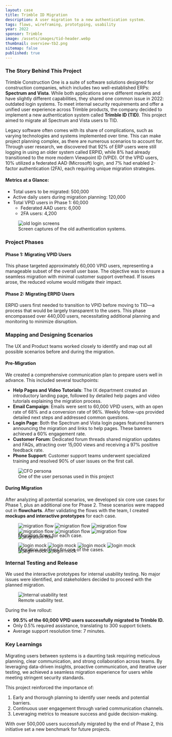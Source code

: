 ```yaml
---
layout: case
title: Trimble ID Migration
description: A user migration to a new authentication system.
tags: flows, wireframing, prototyping, usability
year: 2022
sponsor: Trimble
image: /assets/images/tid-header.webp
thumbnail: overview-tb2.png
sitemap: false
published: true
---
```


### The Story Behind This Project

Trimble Construction One is a suite of software solutions designed for construction companies, which includes two well-established ERPs: **Spectrum and Vista**. While both applications serve different markets and have slightly different capabilities, they shared one common issue in 2022: outdated login systems. To meet internal security requirements and offer a unified user experience across Trimble products, the company decided to implement a new authentication system called **Trimble ID (TID)**. This project aimed to migrate all Spectrum and Vista users to TID.

Legacy software often comes with its share of complications, such as varying technologies and systems implemented over time. This can make project planning complex, as there are numerous scenarios to account for. Through user research, we discovered that 92% of ERP users were still logging in using an older system called ERPID, while 8% had already transitioned to the more modern Viewpoint ID (VPID). Of the VPID users, 10% utilized a federated AAD (Microsoft) login, and 7% had enabled 2-factor authentication (2FA), each requiring unique migration strategies.

#### Metrics at a Glance:

- Total users to be migrated: 500,000
- Active daily users during migration planning: 120,000
- Total VPID users in Phase 1: 60,000
  - Federated AAD users: 6,000
  - 2FA users: 4,200

<figure><img src="/assets/images/tid-old_login.png" alt="old login screens"><figcaption>Screen captures of the old authentication systems.</figcaption></figure>

### Project Phases

#### Phase 1: Migrating VPID Users

This phase targeted approximately 60,000 VPID users, representing a manageable subset of the overall user base. The objective was to ensure a seamless migration with minimal customer support overhead. If issues arose, the reduced volume would mitigate their impact.

#### Phase 2: Migrating ERPID Users

ERPID users first needed to transition to VPID before moving to TID—a process that would be largely transparent to the users. This phase encompassed over 440,000 users, necessitating additional planning and monitoring to minimize disruption.

### Mapping and Designing Scenarios

The UX and Product teams worked closely to identify and map out all possible scenarios before and during the migration.

#### Pre-Migration

We created a comprehensive communication plan to prepare users well in advance. This included several touchpoints:

- **Help Pages and Video Tutorials**: The IX department created an introductory landing page, followed by detailed help pages and video tutorials explaining the migration process.
- **Email Campaign**: Emails were sent to 60,000 VPID users, with an open rate of 68% and a conversion rate of 96%. Weekly follow-ups provided detailed next steps and addressed common questions.
- **Login Page**: Both the Spectrum and Vista login pages featured banners announcing the migration and links to help pages. These banners achieved a 60% engagement rate.
- **Customer Forum**: Dedicated forum threads shared migration updates and FAQs, attracting over 15,000 views and receiving a 97% positive feedback rate.
- **Phone Support**: Customer support teams underwent specialized training and resolved 90% of user issues on the first call.

<figure><img src="/assets/images/tid-persona.png" alt="CFO persona"><figcaption>One of the user personas used in this project</figcaption></figure>

#### During Migration

After analyzing all potential scenarios, we developed six core use cases for Phase 1, plus an additional one for Phase 2. These scenarios were mapped out in **flowcharts**. After validating the flows with the team, I created **mockups and interactive prototypes** for each case.

<figure>
  <div class="carousel" data-flickity='{ "imagesLoaded": true, "percentPosition": false }'>
    <img src="/assets/images/tid-case1_2.png" alt="migration flow">
    <img src="/assets/images/tid-case3.png" alt="migration flow">
    <img src="/assets/images/tid-case4.png" alt="migration flow">
    <img src="/assets/images/tid-case4b.png" alt="migration flow">
    <img src="/assets/images/tid-case5.png" alt="migration flow">
    <img src="/assets/images/tid-case6.png" alt="migration flow">
    <img src="/assets/images/tid-case7.png" alt="migration flow">
  </div>
  <figcaption style="margin-top:-1.5em;">Migration flows for each case.</figcaption>
</figure>

<figure>
  <div class="carousel" data-flickity='{ "imagesLoaded": true, "percentPosition": false }'>
    <img src="/assets/images/tid-mock1.png" alt="login mock">
    <img src="/assets/images/tid-mock2.png" alt="login mock">
    <img src="/assets/images/tid-mock3.jpg" alt="login mock">
    <img src="/assets/images/tid-mock4.png" alt="login mock">
    <img src="/assets/images/tid-mock5.png" alt="login mock">
    <img src="/assets/images/tid-mock6.png" alt="login mock">
  </div>
  <figcaption style="margin-top:-1.5em;">Migration mockups for one of the cases.</figcaption>
</figure>

### Internal Testing and Release

We used the interactive prototypes for internal usability testing. No major issues were identified, and stakeholders decided to proceed with the planned migration.

<figure><img src="/assets/images/tid-usabilitytest.webp" alt="Internal usability test"><figcaption>
Remote usability test.</figcaption></figure>

During the live rollout:
- **99.5% of the 60,000 VPID users successfully migrated to Trimble ID.**
- Only 0.5% required assistance, translating to 300 support tickets.
- Average support resolution time: 7 minutes.

### Key Learnings

Migrating users between systems is a daunting task requiring meticulous planning, clear communication, and strong collaboration across teams. By leveraging data-driven insights, proactive communication, and iterative user testing, we achieved a seamless migration experience for users while meeting stringent security standards.

This project reinforced the importance of:

1. Early and thorough planning to identify user needs and potential barriers.
2. Continuous user engagement through varied communication channels.
3. Leveraging metrics to measure success and guide decision-making.

With over 500,000 users successfully migrated by the end of Phase 2, this initiative set a new benchmark for future projects.

<script src="/assets/js/flickity.js"></script>
